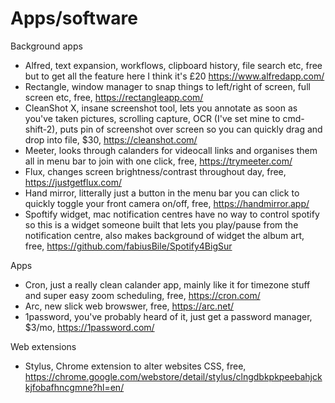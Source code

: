 # Apps/software

Background apps
* Alfred, text expansion, workflows, clipboard history, file search etc, free but to get all the feature here I think it's £20 https://www.alfredapp.com/
* Rectangle, window manager to snap things to left/right of screen, full screen etc, free, https://rectangleapp.com/
* CleanShot X, insane screenshot tool, lets you annotate as soon as you've taken pictures, scrolling capture, OCR (I've set mine to cmd-shift-2), puts pin of screenshot over screen so you can quickly drag and drop into file, $30, https://cleanshot.com/
* Meeter, looks through calanders for videocall links and organises them all in menu bar to join with one click, free, https://trymeeter.com/
* Flux, changes screen brightness/contrast throughout day, free, https://justgetflux.com/
* Hand mirror, litterally just a button in the menu bar you can click to quickly toggle your front camera on/off, free, https://handmirror.app/
* Spoftify widget, mac notification centres have no way to control spotify so this is a widget someone built that lets you play/pause from the notification centre, also makes background of widget the album art, free, https://github.com/fabiusBile/Spotify4BigSur

Apps
* Cron, just a really clean calander app, mainly like it for timezone stuff and super easy zoom scheduling, free, https://cron.com/
* Arc, new slick web browswer, free, https://arc.net/
* 1password, you've probably heard of it, just get a password manager, $3/mo, https://1password.com/

Web extensions
* Stylus, Chrome extension to alter websites CSS, free, https://chrome.google.com/webstore/detail/stylus/clngdbkpkpeebahjckkjfobafhncgmne?hl=en/

